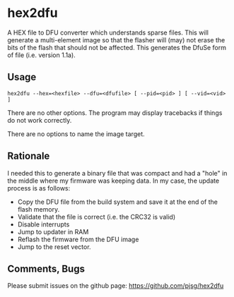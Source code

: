 # hex2dfu

A HEX file to DFU converter which understands sparse files. This will generate a multi-element image
so that the flasher will (may) not erase the bits of the flash that should not be affected. This
generates the DfuSe form of file (i.e. version 1.1a). 

## Usage

    hex2dfu --hex=<hexfile> --dfu=<dfufile> [ --pid=<pid> ] [ --vid=<vid> ]

There are no other options. The program may display tracebacks if things do not work correctly. 

There are no options to name the image target. 

## Rationale

I needed this to generate a binary file that was compact and had a "hole" in the middle where my firmware was keeping data.
In my case, the update process is as follows:

* Copy the DFU file from the build system and save it at the end of the flash memory.
* Validate that the file is correct (i.e. the CRC32 is valid)
* Disable interrupts
* Jump to updater in RAM
* Reflash the firmware from the DFU image
* Jump to the reset vector.

## Comments, Bugs

Please submit issues on the github page: https://github.com/pjsg/hex2dfu
